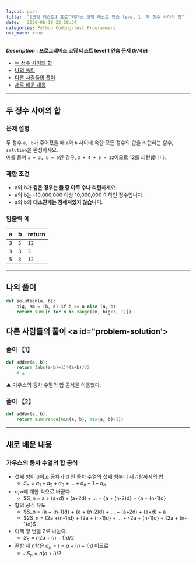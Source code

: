 ```yaml
---
layout: post
title:  "[코딩 테스트] 프로그래머스 코딩 테스트 연습 level 1. 두 정수 사이의 합"
date:   2020-06-18 22:50:34 
categories: Python Coding-test Programmers
use_math: true
---
```


**_Description_ : 프로그래머스 코딩 테스트 level 1 연습 문제 (9/49)**

* [두 정수 사이의 합](#problem-description)
* [나의 풀이](#my-solution)
* [다른 사람들의 풀이](#problem-solution)
* [새로 배운 내용](#deep)

***

## 두 정수 사이의 합 <a id="problem-description"></a>

### 문제 설명

두 정수 `a, b`가 주어졌을 때 `a`와 `b` 사이에 속한 모든 정수의 합을 리턴하는 함수, `solution`을 완성하세요.  
예를 들어 `a = 3, b = 5`인 경우, `3 + 4 + 5 = 12`이므로 12를 리턴합니다.

### 제한 조건

-   a와 b가 **같은 경우는 둘 중 아무 수나 리턴**하세요.
-   a와 b는 -10,000,000 이상 10,000,000 이하인 정수입니다.
-   a와 b의 **대소관계는 정해져있지 않습니다**.

### 입출력 예

| a | b | return |
| - | - | ------ |
| `3` | `5` | `12` |
| `3` | `3` | `3` |
| `5` | `3` | `12` |

***

## 나의 풀이 <a id='my-solution'></a>

```python 
def solution(a, b):
    big, sm = (b, a) if b >= a else (a, b)
    return sum([n for n in range(sm, big+1, 1)])
```

## 다른 사람들의 풀이 <a id="problem-solution'></a>

### 풀이 【1】
```python 
def adder(a, b):
	return (abs(a-b)+1)*(a+b)//2
	# ▲
```

▲ 가우스의 등차 수열의 합 공식을 이용했다. 

### 풀이 【2】
```python
def adder(a, b):
	return sum(range(min(a, b), max(a, b)+1))
```

***

## 새로 배운 내용 <a id="deep"></a>

### 가우스의 등차 수열의 합 공식
 
* 첫째 항이 $a$이고 공차가 $d$ 인 등차 수열의 첫째 항부터 제 $n$항까지의 합 
	* $S_n = a_1 + a_2 + a_3 + ... + a_n-1 + a_n$
 * $a, d$에 대한 식으로 바꾼다.
	 * $S_n = a + (a+d) + (a+2d) + ... + {a + (n-2)d} + {a + (n-1)d}
* 합의 공식 유도
	 * $S_n = {a + (n-1)d} + {a + (n-2)d} + ... + (a+2d) + (a+d) + a
	 * $2S_n = {2a +(n-1)d} + (2a + (n-1)d} + ... + {2a + (n-1)d} + {2a + (n-1)d}$
* 이제 양 변을 2로 나눈다.
	* $S_n = n{2a + (n-1)d}/2$
* 끝항 제 $n$항은 $a_n = l = a + (n-1)d$ 이므로
	* $∴ S_n = n(a+l)/2$


	
	
<!--stackedit_data:
eyJoaXN0b3J5IjpbLTE2NzMyNjM5MDIsMTQ0NzM1ODQ3NCwtNz
EzNTQzOTQsMTk4NzEyNTkxXX0=
-->